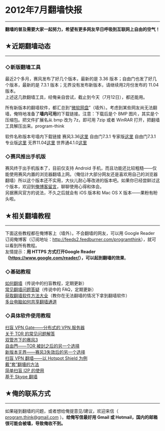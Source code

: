 # 2012年7月翻墙快报 

-----

 **翻墙的普及需要大家一起努力，希望有更多网友早日呼吸到互联网上自由的空气！**  
   
   
 ## ★近期翻墙动态
-------

  
 ### ◇新版翻墙工具

  
 最近2个多月，赛风发布了好几个版本，最新的是 3.36 版本；自由门也发了好几个版本，最新的是 7.3.1 版本；无界没有发布新版本，请继续用2月份发布的 11.04 版本。  
 上述这几款翻墙工具，经俺亲自尝试，截止到今天（7月12日），都还能用。  
   
 所有新版本的翻墙软件，都汇总到“[微软网盘](https://onedrive.live.com/?id=F5B0090663FEEADA!730)”（墙外）。考虑到某些网友尚无法翻墙，俺特地准备了**墙内可用**的下载链接。注意：下载后是个 BMP 图片，其实是个压缩包。把文件扩展名从 bmp 改为 7z，即可用 7zip 或者 WinRAR 打开，把翻墙工具解压出来。program-think  
   
 软件名称版本号墙内下载链接 赛风3.36[这里](http://blob-s-docs.googlegroups.com/docs/OgAAAKet7EmJbNazqeTMYM5qS5oLI2-noDOUPWxE5FqhaXWPVoKhsZAqTxgDE7syhGqmvEnYIoJosiLR1FPoy-8LEbIA15jOjMkP7BmrCjPRsIjuz9h7JYA7DIFe) 自由门7.3.1 专家版[这里](http://blob-s-docs.googlegroups.com/docs/OgAAABVamcxuN190Mpr_ZQVutXDZ9szBQ8dQtjvKBuScElHITA60pUwlSoEI9bIT9Jm2D3ilmq2aLFBMWxAl2QeOnRoA15jOjE8PZfBQZpo6_il-x57D8bu7ulWH) 自由门7.3.1 专业版[这里](http://blob-s-docs.googlegroups.com/docs/OgAAAAQUBSeS-I37uubsH___g6tEbXwgzq2FE4nvJpf1tzdAXFy5lEMpaXmgytnRZPWjO9eo5z6hvd_PUfXzbklD8MQA15jOjBKn4oe7yiZPonGef4-p2XnV89rc) 无界11.04[这里](http://blob-s-docs.googlegroups.com/docs/OgAAAKG7NzkSVnQ29CZa02vNFMAzWL_WQAQyCqukg0Me9aiT0-JHCh8cSMzJlX5YFT4X0iLn06SAlJZECJw1QNvXl7kA15jOjDnrY5gZpp7GW_VFBPtZy1mulTAV) 世界通4.1.0[这里](http://img610.ph.126.net/jimNYb8Ngf6SHxl1RIHlsA==/1949777163676558355.bmp)   
 ### ◇赛风推出手机版

  
 赛风终于出手机版本了，目前仅支持 Android 手机，而且功能还比较粗糙——仅能使用赛风内置的浏览器翻墙上网。（俺估计大部分网友还是喜欢用自己的浏览器翻墙）所以这个版本还不实用，大伙儿耐心等改进的版本吧。如果你已经尝鲜过这个版本，欢迎到[俺博客留言](https://program-think.blogspot.com/2012/07/gfw-news.html)，聊聊使用心得和体会。  
 另据赛风官方的说法，不久之后就会有 iOS 版本和 Mac OS X 版本——果粉有盼头啦。  
   
   
 ## ★相关翻墙教程
-------

  
 下面这些教程都在俺博客上（墙外）。不会翻墙的网友，可以用 Google Reader 订阅俺博客（订阅地址：<http://feeds2.feedburner.com/programthink>），就可以看到所有教程。  
 友情提示：**用 HTTPS 方式打开Google Reader（<https://www.google.com/reader/>），可以起到翻墙的效果**。  
   
 ### ◇基础教程

  
 [如何翻墙](https://program-think.blogspot.com/2009/05/how-to-break-through-gfw.html)（传说中的扫盲教程，定期更新）  
 [常见翻墙问题答疑](https://program-think.blogspot.com/2011/09/gfw-faq.html)（传说中的 FAQ，定期更新）  
 [获取翻墙软件方法大全](https://program-think.blogspot.com/2011/03/how-to-get-gfw-tools.html)（教你在无法翻墙的情况下拿到翻墙软件）  
 [多台电脑如何共享翻墙通道](https://program-think.blogspot.com/2013/01/cross-host-use-gfw-tool.html)  
   
 ### ◇具体软件使用教程

  
 [扫盲 VPN Gate——分布式的 VPN 服务器](https://program-think.blogspot.com/2013/04/gfw-vpngate.html)  
 [关于 TOR 的常见问题解答](https://program-think.blogspot.com/2013/11/tor-faq.html)  
 [双管齐下的赛风3](https://program-think.blogspot.com/2011/10/gfw-psiphon.html)  
 [自由菛——TOR 被封之后的另一个选择](https://program-think.blogspot.com/2010/03/choose-free-gate.html)  
 [新版本无界——赛风3失效后的另一个选择](https://program-think.blogspot.com/2011/12/gfw-wujie.html)  
 [扫盲 VPN 翻墙——以 Hotspot Shield 为例](https://program-think.blogspot.com/2011/09/gfw-vpn-hotspot-shield.html)  
 [戴“套”翻墻的方法](https://program-think.blogspot.com/2009/09/break-through-gfw-with-tor.html)  
 [简单扫盲 I2P 的使用](https://program-think.blogspot.com/2012/06/gfw-i2p.html)  
 [基于 Skype 翻墙](https://program-think.blogspot.com/2011/05/through-gfw-with-skype.html)  
   
   
 ## ★俺的联系方式
-------

  
 如果碰到翻墙的问题，或者想给俺提意见/建议，欢迎来信（ program.think@gmail.com ）。**给俺写信最好用 Gmail 或 Hotmail，国内的邮箱很可能会被墙，导致俺收不到。** 